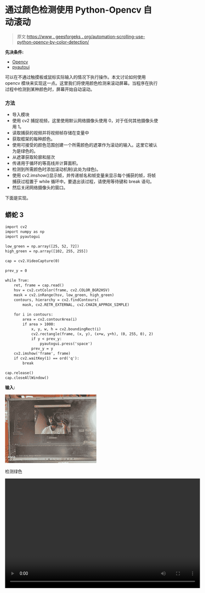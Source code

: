 # 通过颜色检测使用 Python-Opencv 自动滚动

> 原文:[https://www . geesforgeks . org/automation-scrolling-use-python-opencv-by-color-detection/](https://www.geeksforgeeks.org/automating-scrolling-using-python-opencv-by-color-detection/)

**先决条件:**

*   [Opencv](https://www.geeksforgeeks.org/opencv-python-tutorial/)
*   [pyautoui](https://www.geeksforgeeks.org/mouse-keyboard-automation-using-python/)

可以在不通过触摸板或鼠标实际输入的情况下执行操作。本文讨论如何使用 opencv 模块来实现这一点。这里我们将使用颜色检测来滚动屏幕。当程序在执行过程中检测到某种颜色时，屏幕开始自动滚动。

### 方法

*   导入模块
*   使用 cv2 捕捉视频，这里使用默认网络摄像头使用 0，对于任何其他摄像头使用 1。
*   读取捕获的视频并将视频帧存储在变量中
*   获取框架的每种颜色。
*   使用可接受的颜色范围创建一个所需颜色的遮罩作为滚动的输入。这里它被认为是绿色的。
*   从遮罩获取轮廓和层次
*   传递用于循环的等高线并计算面积。
*   检测到所需颜色时添加滚动机制(此处为绿色)。
*   使用 cv2.imshow()显示帧，并传递帧名和帧变量来显示每个捕获的帧，将帧捕获过程置于 while 循环中。要退出该过程，请使用等待键和 break 语句。
*   然后关闭网络摄像头的窗口。

下面是实现。

## 蟒蛇 3

```
import cv2
import numpy as np
import pyautogui

low_green = np.array([25, 52, 72])
high_green = np.array([102, 255, 255])

cap = cv2.VideoCapture(0)

prev_y = 0

while True:
    ret, frame = cap.read()
    hsv = cv2.cvtColor(frame, cv2.COLOR_BGR2HSV)
    mask = cv2.inRange(hsv, low_green, high_green)
    contours, hierarchy = cv2.findContours(
        mask, cv2.RETR_EXTERNAL, cv2.CHAIN_APPROX_SIMPLE)

    for i in contours:
        area = cv2.contourArea(i)
        if area > 1000:
            x, y, w, h = cv2.boundingRect(i)
            cv2.rectangle(frame, (x, y), (x+w, y+h), (0, 255, 0), 2)
            if y < prev_y:
                pyautogui.press('space')
            prev_y = y
    cv2.imshow('frame', frame)
    if cv2.waitKey(1) == ord('q'):
        break

cap.release()
cap.closeAllWindow()
```

**输入:**

![](img/7141c68f61a64244d076ef62e8f747cc.png)

检测绿色

<video class="wp-video-shortcode" id="video-534623-1" width="640" height="360" preload="metadata" controls=""><source type="video/mp4" src="https://media.geeksforgeeks.org/wp-content/uploads/20201231100220/op.mp4?_=1">[https://media.geeksforgeeks.org/wp-content/uploads/20201231100220/op.mp4](https://media.geeksforgeeks.org/wp-content/uploads/20201231100220/op.mp4)</video>